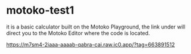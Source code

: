# motoko-test1

it is a basic calculator built on the Motoko Playground, the link under will direct you to the Motoko Editor where the code is located.

https://m7sm4-2iaaa-aaaab-qabra-cai.raw.ic0.app/?tag=663891512
